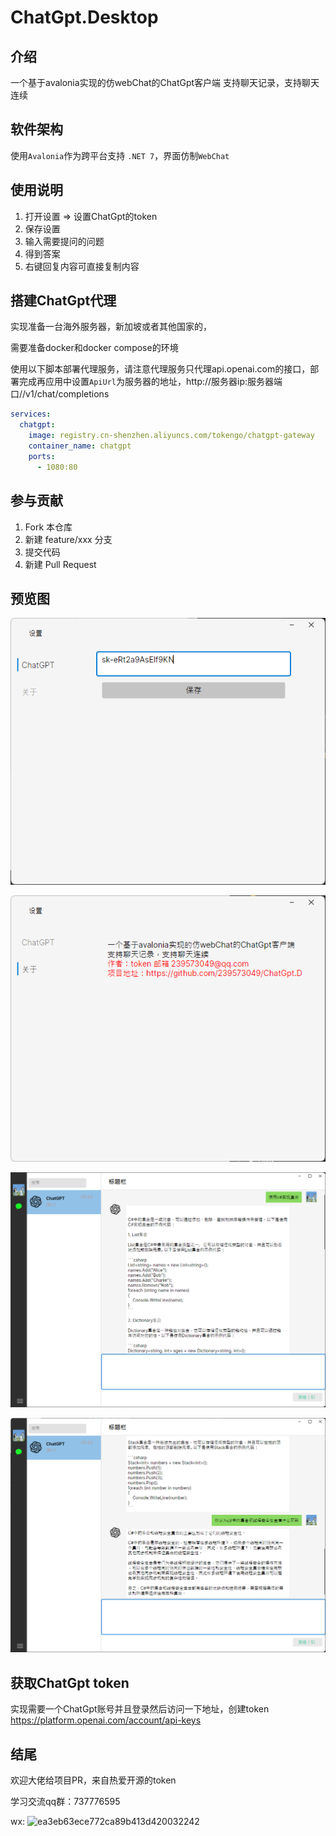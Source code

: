 # ChatGpt.Desktop

## 介绍
一个基于avalonia实现的仿webChat的ChatGpt客户端
支持聊天记录，支持聊天连续

## 软件架构
使用`Avalonia`作为跨平台支持 `.NET 7`，界面仿制`WebChat`

## 使用说明

1.  打开设置 => 设置ChatGpt的token
2.  保存设置
3.  输入需要提问的问题
4.  得到答案
5.  右键回复内容可直接复制内容

## 搭建ChatGpt代理

实现准备一台海外服务器，新加坡或者其他国家的，

需要准备docker和docker compose的环境

使用以下脚本部署代理服务，请注意代理服务只代理api.openai.com的接口，部署完成再应用中设置`ApiUrl`为服务器的地址，http://服务器ip:服务器端口//v1/chat/completions

```yml
services:
  chatgpt:
    image: registry.cn-shenzhen.aliyuncs.com/tokengo/chatgpt-gateway
    container_name: chatgpt
    ports:
      - 1080:80
```



## 参与贡献

1.  Fork 本仓库
2.  新建 feature/xxx 分支
3.  提交代码
4.  新建 Pull Request

## 预览图

![img](./img/setting-chat.png)

![img](./img/setting-about.png)

![img](./img/home.png)

![img](./img/home1.png)

## 获取ChatGpt token

实现需要一个ChatGpt账号并且登录然后访问一下地址，创建token
https://platform.openai.com/account/api-keys


## 结尾

欢迎大佬给项目PR，来自热爱开源的token

学习交流qq群：737776595

wx: ![ea3eb63ece772ca89b413d420032242](https://user-images.githubusercontent.com/61819790/224886889-07397fc9-3762-41c2-8d98-68ae13c98a3f.jpg)

